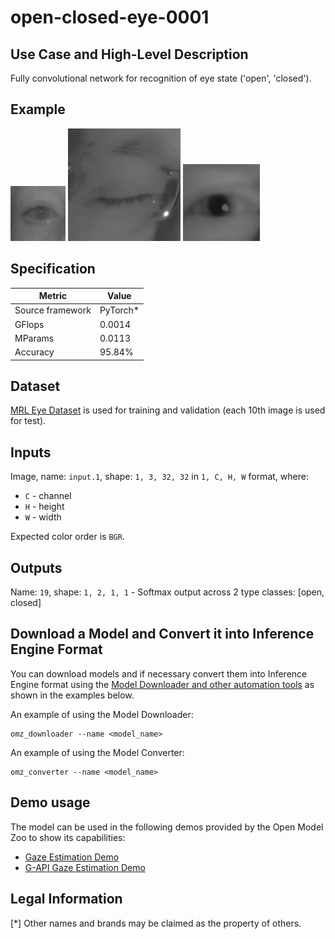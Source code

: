 # open-closed-eye-0001

## Use Case and High-Level Description

Fully convolutional network for recognition of eye state ('open', 'closed').

## Example

![](./assets/1.png)
![](./assets/2.png)
![](./assets/3.png)

## Specification

| Metric                          | Value                                     |
|---------------------------------|-------------------------------------------|
| Source framework                | PyTorch\*                                 |
| GFlops                          | 0.0014                                    |
| MParams                         | 0.0113                                    |
| Accuracy                        | 95.84%                                    |

## Dataset

[MRL Eye Dataset](http://mrl.cs.vsb.cz/eyedataset) is used for training and validation (each 10th image is used for test).

## Inputs

Image, name: `input.1`, shape: `1, 3, 32, 32` in `1, C, H, W` format, where:

- `C` - channel
- `H` - height
- `W` - width

Expected color order is `BGR`.

## Outputs

Name: `19`, shape: `1, 2, 1, 1` - Softmax output across 2 type classes: [open, closed]


## Download a Model and Convert it into Inference Engine Format

You can download models and if necessary convert them into Inference Engine format using the [Model Downloader and other automation tools](../../../tools/model_tools/README.md) as shown in the examples below.

An example of using the Model Downloader:
```
omz_downloader --name <model_name>
```

An example of using the Model Converter:
```
omz_converter --name <model_name>
```

## Demo usage

The model can be used in the following demos provided by the Open Model Zoo to show its capabilities:

* [Gaze Estimation Demo](../../../demos/gaze_estimation_demo/cpp/README.md)
* [G-API Gaze Estimation Demo](../../../demos/gaze_estimation_demo/cpp_gapi/README.md)

## Legal Information
[*] Other names and brands may be claimed as the property of others.

